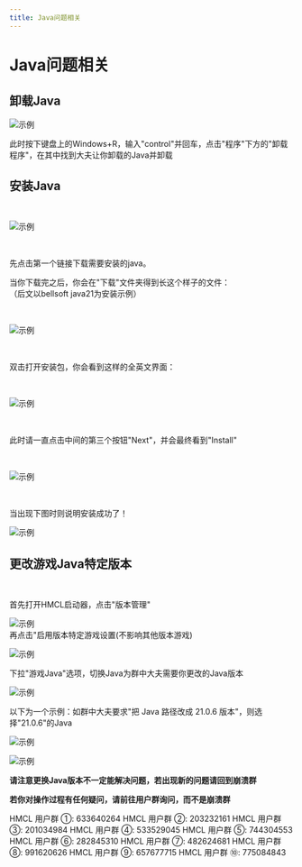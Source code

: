 ```yaml
---
title: Java问题相关
---
```


# Java问题相关

## 卸载Java

![示例](java/6.png)

此时按下键盘上的Windows+R，输入"control"并回车，点击"程序"下方的"卸载程序"，在其中找到大夫让你卸载的Java并卸载


## 安装Java

<br>

![示例](java/1.png)

<br>

先点击第一个链接下载需要安装的java。

当你下载完之后，你会在"下载"文件夹得到长这个样子的文件：<br>（后文以bellsoft java21为安装示例）

<br>

![示例](java/2.png)

<br>

双击打开安装包，你会看到这样的全英文界面：

<br>

![示例](java/3.png)

<br>

此时请一直点击中间的第三个按钮"Next"，并会最终看到"Install"

<br>

![示例](java/4.png)

<br>

当出现下图时则说明安装成功了！
<br>

![示例](java/5.png)
<br>

## 更改游戏Java特定版本
<br>

首先打开HMCL启动器，点击"版本管理"
<br>

![示例](java/8.png)
<br>
再点击"启用版本特定游戏设置(不影响其他版本游戏)
<br>

![示例](java/9.png)
<br>

下拉"游戏Java"选项，切换Java为群中大夫需要你更改的Java版本
<br>

![示例](java/10.png)
<br>

以下为一个示例：如群中大夫要求"把 Java 路径改成 21.0.6 版本"，则选择"21.0.6"的Java
<br>

![示例](java/11.png)

![示例](java/12.png)
<br>

**请注意更换Java版本不一定能解决问题，若出现新的问题请回到崩溃群**

**若你对操作过程有任何疑问，请前往用户群询问，而不是崩溃群**

HMCL 用户群 ①: 633640264    HMCL 用户群 ②: 203232161
HMCL 用户群 ③: 201034984    HMCL 用户群 ④: 533529045
HMCL 用户群 ⑤: 744304553    HMCL 用户群 ⑥: 282845310
HMCL 用户群 ⑦: 482624681    HMCL 用户群 ⑧: 991620626
HMCL 用户群 ⑨: 657677715    HMCL 用户群 ⑩: 775084843